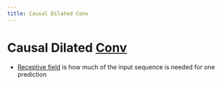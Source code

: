 ```yaml
---
title: Causal Dilated Conv
---
```


# Causal Dilated [Conv](Conv.md)
- [Receptive field](Receptive%20field.md) is how much of the input sequence is needed for one prediction






























































































